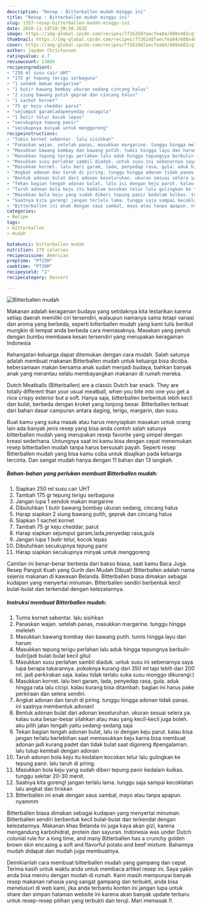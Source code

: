 ```yaml
---
description: "Resep : Bitterballen mudah minggu ini"
title: "Resep : Bitterballen mudah minggu ini"
slug: 1357-resep-bitterballen-mudah-minggu-ini
date: 2020-11-14T18:39:50.163Z
image: https://img-global.cpcdn.com/recipes/77262dd7aecfea84/680x482cq70/bitterballen-mudah-foto-resep-utama.jpg
thumbnail: https://img-global.cpcdn.com/recipes/77262dd7aecfea84/680x482cq70/bitterballen-mudah-foto-resep-utama.jpg
cover: https://img-global.cpcdn.com/recipes/77262dd7aecfea84/680x482cq70/bitterballen-mudah-foto-resep-utama.jpg
author: Jayden Christensen
ratingvalue: 4.7
reviewcount: 13894
recipeingredient:
- "250 ml susu cair UHT"
- "175 gr tepung terigu serbaguna"
- "1 sendok makan margarine"
- "1 butir bawang bombay ukuran sedang cincang halus"
- "2 siung bawang putih geprak dan cincang halus"
- "1 sachet kornet"
- "75 gr keju cheddar parut"
- "sejumput garamladapenyedap rasagula"
- "1 butir telur kocok lepas"
- "secukupnya tepung panir"
- "secukupnya minyak untuk menggoreng"
recipeinstructions:
- "Tumis kornet sebentar. lalu sisihkan"
- "Panaskan wajan. setelah panas, masukkan margarine. tunggu hingga meleleh"
- "Masukkan bawang bombay dan bawang putih. tumis hingga layu dan harum"
- "Masukkan tepung terigu perlahan lalu aduk hingga tepungnya berbulir-bulir(jadi bulat-bulat kecil gitu)"
- "Masukkan susu perlahan sambil diaduk. untuk susu ini sebenarnya saya lupa berapa takarannya. pokoknya kurang dari 350 ml tapi lebih dari 200 ml. jadi perkirakan saja. kalau tidak terlalu suka susu monggo dikurangi:)"
- "Masukkan kornet. lalu beri garam, lada, penyedap rasa, gula. aduk hingga rata lalu cicipi. kalau kurang bisa ditambah. bagian ini harus pake perkiraan dan selera sendiri."
- "Angkat adonan dan taruh di piring. tunggu hingga adonan tidak panas. ini saatnya membentuk adonan!"
- "Bentuk adonan bulat dari adonan keseluruhan. ukuran sesuai selera ya. kalau suka besar-besar silahkan atau mau yang kecil-kecil juga boleh. aku pilih jalan tengah yaitu sedang-sedang saja"
- "Tekan bagian tengah adonan bulat, lalu isi dengan keju parut. kalau bisa jangan terlalu berlebihan saat memasukkan keju karna bisa membuat adonan jadi kurang padet dan tidak bulat saat digoreng #pengalaman. lalu tutup kembali dengan adonan"
- "Taruh adonan bola keju itu kedalam kocokan telur lalu gulingkan ke tepung panir. lalu taruh di piring."
- "Masukkan bola keju yang sudah diberi tepung panir kedalam kulkas. tunggu sekitar 20-30 menit."
- "Saatnya kita goreng! jangan terlalu lama. tunggu saja sampai kecoklatan lalu angkat dan tiriskan"
- "Bitterballen ini enak dengan saus sambal, mayo atau tanpa apapun. nyammm"
categories:
- Recipe
tags:
- bitterballen
- mudah

katakunci: bitterballen mudah 
nutrition: 279 calories
recipecuisine: American
preptime: "PT15M"
cooktime: "PT36M"
recipeyield: "1"
recipecategory: Dessert

---
```



![Bitterballen mudah](https://img-global.cpcdn.com/recipes/77262dd7aecfea84/680x482cq70/bitterballen-mudah-foto-resep-utama.jpg)

Makanan adalah keragaman budaya yang setidaknya kita lestarikan karena setiap daerah memiliki ciri tersendiri, walaupun namanya sama tetapi variasi dan aroma yang berbeda, seperti bitterballen mudah yang kami tulis berikut mungkin di tempat anda berbeda cara memasaknya. Masakan yang penuh dengan bumbu membawa kesan tersendiri yang merupakan keragaman Indonesia

Kehangatan keluarga dapat ditemukan dengan cara mudah. Salah satunya adalah membuat makanan Bitterballen mudah untuk keluarga bisa dicoba. kebersamaan makan bersama anak sudah menjadi budaya, bahkan banyak anak yang merantau selalu membayangkan makanan di rumah mereka.

Dutch Meatballs (Bitterballen) are a classic Dutch bar snack. They are totally different than your usual meatball, when you bite into one you get a nice crispy exterior but a soft. Hanya saja, bitterballen berbentuk lebih kecil dan bulat, berbeda dengan kroket yang lonjong besar. Bitterballen terbuat dari bahan dasar campuran antara daging, terigu, margarin, dan susu.

Buat kamu yang suka masak atau harus menyiapkan masakan untuk orang lain ada banyak jenis resep yang bisa anda contoh salah satunya bitterballen mudah yang merupakan resep favorite yang simpel dengan kreasi sederhana. Untungnya saat ini kamu bisa dengan cepat menemukan resep bitterballen mudah tanpa harus bersusah payah.
Seperti resep Bitterballen mudah yang bisa kamu coba untuk disajikan pada keluarga tercinta. Dan sangat mudah hanya dengan 11 bahan dan 13 langkah.


<!--inarticleads1-->

##### Bahan-bahan yang perlukan membuat Bitterballen mudah:

1. Siapkan 250 ml susu cair UHT
1. Tambah 175 gr tepung terigu serbaguna
1. Jangan lupa 1 sendok makan margarine
1. Dibutuhkan 1 butir bawang bombay ukuran sedang, cincang halus
1. Harap siapkan 2 siung bawang putih, geprak dan cincang halus
1. Siapkan 1 sachet kornet
1. Tambah 75 gr keju cheddar, parut
1. Harap siapkan sejumput garam,lada,penyedap rasa,gula
1. Jangan lupa 1 butir telur, kocok lepas
1. Dibutuhkan secukupnya tepung panir
1. Harap siapkan secukupnya minyak untuk menggoreng


Camilan ini benar-benar berbeda dari bakso biasa, saat kamu Baca Juga: Resep Pangsit Kuah yang Gurih dan Mudah Dibuat! Bitterballen adalah nama sejenis makanan di kawasan Belanda. Bitterballen biasa dimakan sebagai kudapan yang menyertai minuman. Bitterballen sendiri berbentuk kecil bulat-bulat dan terkendal dengan kelezatannya. 

<!--inarticleads2-->

##### Instruksi membuat  Bitterballen mudah:

1. Tumis kornet sebentar. lalu sisihkan
1. Panaskan wajan. setelah panas, masukkan margarine. tunggu hingga meleleh
1. Masukkan bawang bombay dan bawang putih. tumis hingga layu dan harum
1. Masukkan tepung terigu perlahan lalu aduk hingga tepungnya berbulir-bulir(jadi bulat-bulat kecil gitu)
1. Masukkan susu perlahan sambil diaduk. untuk susu ini sebenarnya saya lupa berapa takarannya. pokoknya kurang dari 350 ml tapi lebih dari 200 ml. jadi perkirakan saja. kalau tidak terlalu suka susu monggo dikurangi:)
1. Masukkan kornet. lalu beri garam, lada, penyedap rasa, gula. aduk hingga rata lalu cicipi. kalau kurang bisa ditambah. bagian ini harus pake perkiraan dan selera sendiri.
1. Angkat adonan dan taruh di piring. tunggu hingga adonan tidak panas. ini saatnya membentuk adonan!
1. Bentuk adonan bulat dari adonan keseluruhan. ukuran sesuai selera ya. kalau suka besar-besar silahkan atau mau yang kecil-kecil juga boleh. aku pilih jalan tengah yaitu sedang-sedang saja
1. Tekan bagian tengah adonan bulat, lalu isi dengan keju parut. kalau bisa jangan terlalu berlebihan saat memasukkan keju karna bisa membuat adonan jadi kurang padet dan tidak bulat saat digoreng #pengalaman. lalu tutup kembali dengan adonan
1. Taruh adonan bola keju itu kedalam kocokan telur lalu gulingkan ke tepung panir. lalu taruh di piring.
1. Masukkan bola keju yang sudah diberi tepung panir kedalam kulkas. tunggu sekitar 20-30 menit.
1. Saatnya kita goreng! jangan terlalu lama. tunggu saja sampai kecoklatan lalu angkat dan tiriskan
1. Bitterballen ini enak dengan saus sambal, mayo atau tanpa apapun. nyammm


Bitterballen biasa dimakan sebagai kudapan yang menyertai minuman. Bitterballen sendiri berbentuk kecil bulat-bulat dan terkendal dengan kelezatannya. Makanan khas Belanda ini juga kaya akan gizi, karena mengandung karbohidrat, protein dan sayuran. Indonesia was under Dutch colonial rule for a long time, and many Bitterballen has a crunchy golden brown skin encasing a soft and flavorful potato and beef mixture. Bahannya mudah didapat dan mudah juga membuatnya. 

Demikianlah cara membuat bitterballen mudah yang gampang dan cepat. Terima kasih untuk waktu anda untuk membaca artikel resep ini. Saya yakin anda bisa meniru dengan mudah di rumah. Kami masih mempunyai banyak resep makanan rahasia yang sangat gampang dan terbukti, anda bisa menelusuri di web kami, jika anda terbantu konten ini jangan lupa untuk share dan simpan halaman website ini karena akan banyak update terbaru untuk resep-resep pilihan yang terbukti dan teruji. Mari memasak !!. 
